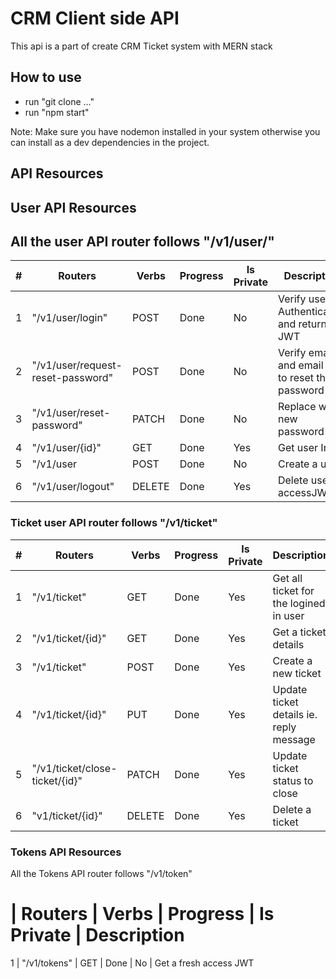# CRM Client side API

This api is a part of create CRM Ticket system with MERN stack

## How to use

- run "git clone ..."
- run "npm start"

Note: Make sure you have nodemon installed in your system otherwise you can install as a dev dependencies
in the project.

## API Resources

## User API Resources

## All the user API router follows "/v1/user/"

| #   | Routers                           | Verbs  | Progress | Is Private | Description                                      |
| --- | --------------------------------- | ------ | -------- | ---------- | ------------------------------------------------ |
| 1   | "/v1/user/login"                  | POST   | Done     | No         | Verify user Authentication and return JWT        |
| 2   | "/v1/user/request-reset-password" | POST   | Done     | No         | Verify email and email pin to reset the password |
| 3   | "/v1/user/reset-password"         | PATCH  | Done     | No         | Replace with new password                        |
| 4   | "/v1/user/{id}"                   | GET    | Done     | Yes        | Get user Info                                    |
| 5   | "/v1/user                         | POST   | Done     | No         | Create a user                                    |
| 6   | "/v1/user/logout"                 | DELETE | Done     | Yes        | Delete user accessJWT                            |

### Ticket user API router follows "/v1/ticket"

| #   | Routers                        | Verbs  | Progress | Is Private | Description                             |
| --- | ------------------------------ | ------ | -------- | ---------- | --------------------------------------- |
| 1   | "/v1/ticket"                   | GET    | Done     | Yes        | Get all ticket for the logined in user  |
| 2   | "/v1/ticket/{id}"              | GET    | Done     | Yes        | Get a ticket details                    |
| 3   | "/v1/ticket"                   | POST   | Done     | Yes        | Create a new ticket                     |
| 4   | "/v1/ticket/{id}"              | PUT    | Done     | Yes        | Update ticket details ie. reply message |
| 5   | "/v1/ticket/close-ticket/{id}" | PATCH  | Done     | Yes        | Update ticket status to close           |
| 6   | "v1/ticket/{id}"               | DELETE | Done     | Yes        | Delete a ticket                         |

### Tokens API Resources

All the Tokens API router follows "/v1/token"

# | Routers | Verbs | Progress | Is Private | Description

1 | "/v1/tokens" | GET | Done | No | Get a fresh access JWT
